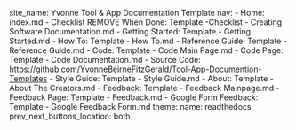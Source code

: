site_name: Yvonne Tool & App Documentation Template
nav:
    - Home: index.md
    - Checklist REMOVE When Done: Template -Checklist - Creating Software Documentation.md
    - Getting Started: Template - Getting Started.md
    - How To: Template - How To.md
    - Reference Guide: Template - Reference Guide.md
    - Code: Template - Code Main Page.md
    - Code Page: Template - Code Documentation.md
    - Source Code: https://github.com/YvonneBeirneFitzGerald/Tool-App-Documention-Templates
    - Style Guide: Template - Style Guide.md
    - About: Template - About The Creators.md
    - Feedback: Template - Feedback Mainpage.md
    - Feedback Page: Template - Feedback.md
    - Google Form Feedback: Template - Google Feedback Form.md
theme:
    name: readthedocs
    prev_next_buttons_location: both

